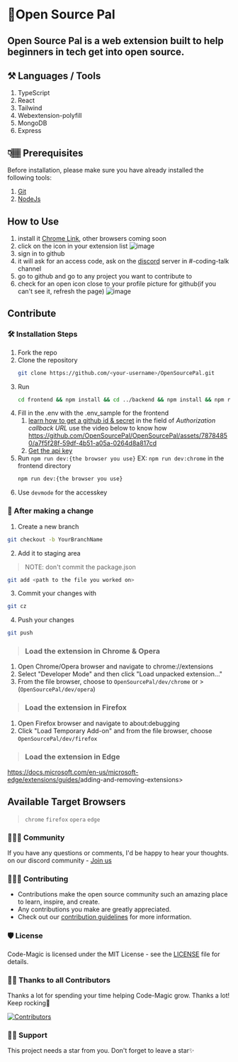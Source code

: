 # 🚀Open Source Pal
## Open Source Pal is a web extension built to help beginners in tech get into open source.

## ⚒️ Languages / Tools
1. TypeScript
2. React
3. Tailwind
4. Webextension-polyfill
5. MongoDB
6. Express

## 👇🏽 Prerequisites

Before installation, please make sure you have already installed the following tools:

1. [Git](https://git-scm.com/downloads)
2. [NodeJs](https://nodejs.org/en/download/)

## How to Use
1. install it
  [Chrome Link](https://chromewebstore.google.com/detail/open-source-pal/piplcgelcmkbfjinnbgnkeebenabcjjj), other browsers coming soon
2. click on the icon in your extension list
  ![image](https://github.com/OpenSourcePal/OpenSourcePal/assets/78784850/cdea7705-e152-499c-ace4-ce4724b2f046)
3. sign in to github
4. it will ask for an access code, ask on the [discord](https://discord.gg/ufcysW9q23) server in #-coding-talk channel
5. go to github and go to any project you want to contribute to
6. check for an open icon close to your profile picture for github(if you can't see it, refresh the page)
  ![image](https://github.com/OpenSourcePal/OpenSourcePal/assets/78784850/226c8f1a-e1de-4912-b74d-94c4e5098a78)

## Contribute
### 🛠️ Installation Steps
1. Fork the repo
2. Clone the repository
    ```bash
    git clone https://github.com/<your-username>/OpenSourcePal.git
    ```
3. Run
    ```bash
    cd frontend && npm install && cd ../backend && npm install && npm run dev
    ```
4. Fill in the .env with the .env_sample for the frontend
   1. [learn how to get a github id & secret](https://www.youtube.com/watch?v=R9lxXQcy-nM) in the field of *Authorization callback URL* use the video below to know how
      https://github.com/OpenSourcePal/OpenSourcePal/assets/78784850/a7f5f28f-59df-4b51-a05a-0264d8a817cd
   2. [Get the api key](https://makersuite.google.com/app/apikey)
5. Run `npm run dev:{the browser you use}` EX: `npm run dev:chrome` in the frontend directory
    ```bash
    npm run dev:{the browser you use}
    ```
6. Use `devmode` for the accesskey
  
### 🥂 After making a change

1. Create a new branch

```bash
git checkout -b YourBranchName
```

2. Add it to staging area

> NOTE: don't commit the package.json

```bash
git add <path to the file you worked on>
```

3. Commit your changes with

```bash
git cz
```

4. Push your changes

```bash
git push
```

>### Load the extension in Chrome & Opera
>
  1. Open Chrome/Opera browser and navigate to chrome://extensions
  2. Select "Developer Mode" and then click "Load unpacked extension..."
  3. From the file browser, choose to `OpenSourcePal/dev/chrome`
  or > (`OpenSourcePal/dev/opera`)
>
>### Load the extension in Firefox
>
 1. Open Firefox browser and navigate to about:debugging
 2. Click "Load Temporary Add-on" and from the file browser, choose  `OpenSourcePal/dev/firefox`
>
>### Load the extension in Edge
>
 <https://docs.microsoft.com/en-us/microsoft-edge/extensions/guides/>adding-and-removing-extensions>

## Available Target Browsers

> `chrome` `firefox` `opera` `edge`

### 👨‍👩‍👦 Community

If you have any questions or comments, I'd be happy to hear your thoughts. on our discord community - [Join us](https://discord.com/invite/ufcysW9q23)

### 👩🏽‍💻 Contributing

- Contributions make the open source community such an amazing place to learn, inspire, and create.
- Any contributions you make are greatly appreciated.
- Check out our [contribution guidelines](/CONTRIBUTING.md) for more information.

### 🛡️ License

Code-Magic is licensed under the MIT License - see the [LICENSE](LICENSE) file for details.

### 💪🏽 Thanks to all Contributors
Thanks a lot for spending your time helping Code-Magic grow. Thanks a lot! Keep rocking🍻

[![Contributors](https://contrib.rocks/image?repo=OpenSourcePal/OpenSourcePal)](https://github.com/OpenSourcePal/OpenSourcePal/graphs/contributors)

### 🙏🏽 Support
This project needs a star️ from you. Don't forget to leave a star✨
